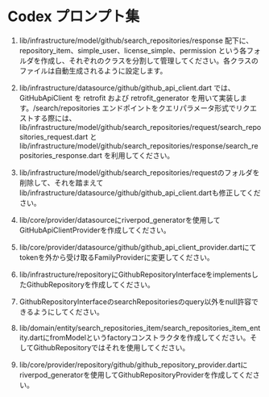 # Codex プロンプト集
1. lib/infrastructure/model/github/search_repositories/response 配下に、repository_item、simple_user、license_simple、permission という各フォルダを作成し、それぞれのクラスを分割して管理してください。各クラスのファイルは自動生成されるように設定します。

2. lib/infrastructure/datasource/github/github_api_client.dart では、GitHubApiClient を retrofit および retrofit_generator を用いて実装します。/search/repositories エンドポイントをクエリパラメータ形式でリクエストする際には、lib/infrastructure/model/github/search_repositories/request/search_repositories_request.dart と lib/infrastructure/model/github/search_repositories/response/search_repositories_response.dart を利用してください。

3. lib/infrastructure/model/github/search_repositories/requestのフォルダを削除して、それを踏まえてlib/infrastructure/datasource/github/github_api_client.dartも修正してください。

4. lib/core/provider/datasourceにriverpod_generatorを使用してGitHubApiClientProviderを作成してください。

5. lib/core/provider/datasource/github/github_api_client_provider.dartにてtokenを外から受け取るFamilyProviderに変更してください。

6. lib/infrastructure/repositoryにGithubRepositoryInterfaceをimplementsしたGithubRepositoryを作成してください。

7. GithubRepositoryInterfaceのsearchRepositoriesのquery以外をnull許容できるようにしてください。

8. lib/domain/entity/search_repositories_item/search_repositories_item_entity.dartにfromModelというfactoryコンストラクタを作成してください。そしてGithubRepositoryではそれを使用してください。

9. lib/core/provider/repository/github/github_repository_provider.dartにriverpod_generatorを使用してGithubRepositoryProviderを作成してください。